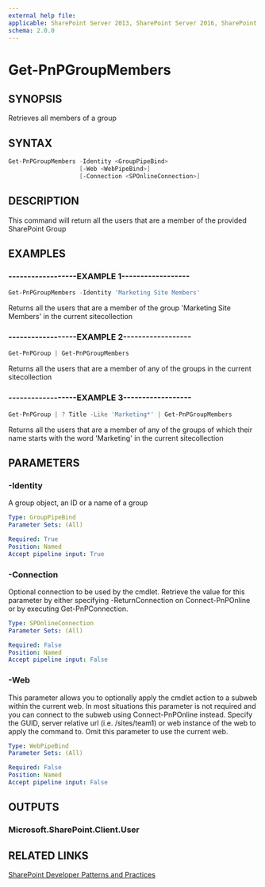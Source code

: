 ```yaml
---
external help file:
applicable: SharePoint Server 2013, SharePoint Server 2016, SharePoint Server 2019, SharePoint Online
schema: 2.0.0
---
```

# Get-PnPGroupMembers

## SYNOPSIS
Retrieves all members of a group

## SYNTAX 

```powershell
Get-PnPGroupMembers -Identity <GroupPipeBind>
                    [-Web <WebPipeBind>]
                    [-Connection <SPOnlineConnection>]
```

## DESCRIPTION
This command will return all the users that are a member of the provided SharePoint Group

## EXAMPLES

### ------------------EXAMPLE 1------------------
```powershell
Get-PnPGroupMembers -Identity 'Marketing Site Members'
```

Returns all the users that are a member of the group 'Marketing Site Members' in the current sitecollection

### ------------------EXAMPLE 2------------------
```powershell
Get-PnPGroup | Get-PnPGroupMembers
```

Returns all the users that are a member of any of the groups in the current sitecollection

### ------------------EXAMPLE 3------------------
```powershell
Get-PnPGroup | ? Title -Like 'Marketing*' | Get-PnPGroupMembers
```

Returns all the users that are a member of any of the groups of which their name starts with the word 'Marketing' in the current sitecollection

## PARAMETERS

### -Identity
A group object, an ID or a name of a group

```yaml
Type: GroupPipeBind
Parameter Sets: (All)

Required: True
Position: Named
Accept pipeline input: True
```

### -Connection
Optional connection to be used by the cmdlet. Retrieve the value for this parameter by either specifying -ReturnConnection on Connect-PnPOnline or by executing Get-PnPConnection.

```yaml
Type: SPOnlineConnection
Parameter Sets: (All)

Required: False
Position: Named
Accept pipeline input: False
```

### -Web
This parameter allows you to optionally apply the cmdlet action to a subweb within the current web. In most situations this parameter is not required and you can connect to the subweb using Connect-PnPOnline instead. Specify the GUID, server relative url (i.e. /sites/team1) or web instance of the web to apply the command to. Omit this parameter to use the current web.

```yaml
Type: WebPipeBind
Parameter Sets: (All)

Required: False
Position: Named
Accept pipeline input: False
```

## OUTPUTS

### Microsoft.SharePoint.Client.User

## RELATED LINKS

[SharePoint Developer Patterns and Practices](https://aka.ms/sppnp)